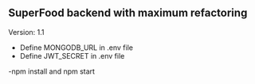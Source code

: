 ## SuperFood backend with maximum refactoring

Version: 1.1

- Define MONGODB_URL in .env file
- Define JWT_SECRET in .env file

-npm install and npm start
